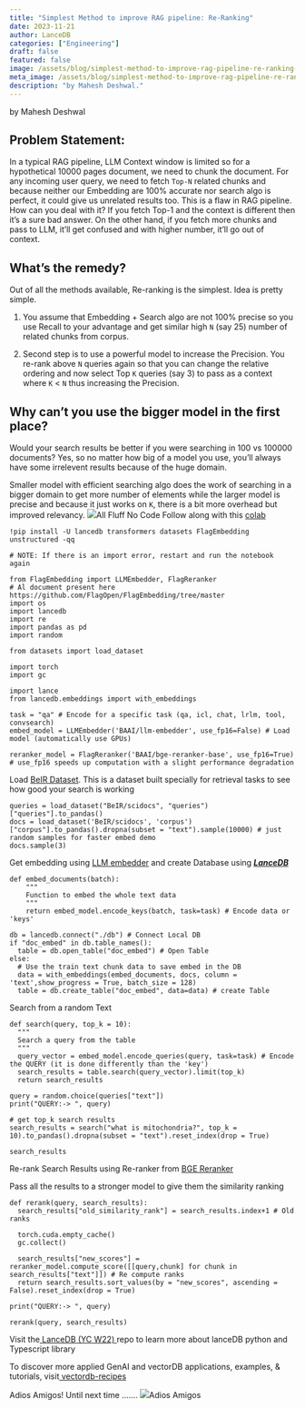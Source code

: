 ```yaml
---
title: "Simplest Method to improve RAG pipeline: Re-Ranking"
date: 2023-11-21
author: LanceDB
categories: ["Engineering"]
draft: false
featured: false
image: /assets/blog/simplest-method-to-improve-rag-pipeline-re-ranking-cf6eaec6d544/preview-image.png
meta_image: /assets/blog/simplest-method-to-improve-rag-pipeline-re-ranking-cf6eaec6d544/preview-image.png
description: "by Mahesh Deshwal."
---
```


by Mahesh Deshwal

## Problem Statement:

In a typical RAG pipeline, LLM Context window is limited so for a hypothetical 10000 pages document, we need to chunk the document. For any incoming user query, we need to fetch `Top-N` related chunks and because neither our Embedding are 100% accurate nor search algo is perfect, it could give us unrelated results too. This is a flaw in RAG pipeline. How can you deal with it? If you fetch Top-1 and the context is different then it’s a sure bad answer. On the other hand, if you fetch more chunks and pass to LLM, it’ll get confused and with higher number, it’ll go out of context.

## What’s the remedy?

Out of all the methods available, Re-ranking is the simplest. Idea is pretty simple.

1. You assume that Embedding + Search algo are not 100% precise so you use Recall to your advantage and get similar high `N` (say 25) number of related chunks from corpus.

2. Second step is to use a powerful model to increase the Precision. You re-rank above `N` queries again so that you can change the relative ordering and now select Top `K` queries (say 3) to pass as a context where `K` < `N` thus increasing the Precision.

## Why can’t you use the bigger model in the first place?

Would your search results be better if you were searching in 100 vs 100000 documents? Yes, so no matter how big of a model you use, you’ll always have some irrelevent results because of the huge domain.

Smaller model with efficient searching algo does the work of searching in a bigger domain to get more number of elements while the larger model is precise and because it just works on `K`, there is a bit more overhead but improved relevancy.
![](https://miro.medium.com/v2/resize:fit:369/1*GHOR7e1JM0GkUBRdGGr9cA.jpeg)All Fluff No Code
Follow along with this [colab](https://colab.research.google.com/github/lancedb/vectordb-recipes/blob/main/examples/RAG_re_ranking/main.ipynb?source=post_page-----cf6eaec6d544--------------------------------)

    !pip install -U lancedb transformers datasets FlagEmbedding unstructured -qq

    # NOTE: If there is an import error, restart and run the notebook again

    from FlagEmbedding import LLMEmbedder, FlagReranker
    # Al document present here https://github.com/FlagOpen/FlagEmbedding/tree/master
    import os
    import lancedb
    import re
    import pandas as pd
    import random

    from datasets import load_dataset

    import torch
    import gc

    import lance
    from lancedb.embeddings import with_embeddings

    task = "qa" # Encode for a specific task (qa, icl, chat, lrlm, tool, convsearch)
    embed_model = LLMEmbedder('BAAI/llm-embedder', use_fp16=False) # Load model (automatically use GPUs)

    reranker_model = FlagReranker('BAAI/bge-reranker-base', use_fp16=True) # use_fp16 speeds up computation with a slight performance degradation

Load [BeIR Dataset](https://huggingface.co/datasets/BeIR/scidocs). This is a dataset built specially for retrieval tasks to see how good your search is working

    queries = load_dataset("BeIR/scidocs", "queries")["queries"].to_pandas()
    docs = load_dataset('BeIR/scidocs', 'corpus')["corpus"].to_pandas().dropna(subset = "text").sample(10000) # just random samples for faster embed demo
    docs.sample(3)

Get embedding using [LLM embedder](https://github.com/FlagOpen/FlagEmbedding/tree/master/FlagEmbedding/llm_embedder) and create Database using [***LanceDB***](https://github.com/lancedb/lancedb)

    def embed_documents(batch):
        """
        Function to embed the whole text data
        """
        return embed_model.encode_keys(batch, task=task) # Encode data or 'keys'

    db = lancedb.connect("./db") # Connect Local DB
    if "doc_embed" in db.table_names():
      table = db.open_table("doc_embed") # Open Table
    else:
      # Use the train text chunk data to save embed in the DB
      data = with_embeddings(embed_documents, docs, column = 'text',show_progress = True, batch_size = 128)
      table = db.create_table("doc_embed", data=data) # create Table

Search from a random Text

    def search(query, top_k = 10):
      """
      Search a query from the table
      """
      query_vector = embed_model.encode_queries(query, task=task) # Encode the QUERY (it is done differently than the 'key')
      search_results = table.search(query_vector).limit(top_k)
      return search_results

    query = random.choice(queries["text"])
    print("QUERY:-> ", query)

    # get top_k search results
    search_results = search("what is mitochondria?", top_k = 10).to_pandas().dropna(subset = "text").reset_index(drop = True)

    search_results

Re-rank Search Results using Re-ranker from [BGE Reranker](https://github.com/FlagOpen/FlagEmbedding/tree/master/FlagEmbedding/reranker)

Pass all the results to a stronger model to give them the similarity ranking

    def rerank(query, search_results):
      search_results["old_similarity_rank"] = search_results.index+1 # Old ranks

      torch.cuda.empty_cache()
      gc.collect()

      search_results["new_scores"] = reranker_model.compute_score([[query,chunk] for chunk in search_results["text"]]) # Re compute ranks
      return search_results.sort_values(by = "new_scores", ascending = False).reset_index(drop = True)

    print("QUERY:-> ", query)

    rerank(query, search_results)

Visit the[ LanceDB (YC W22) ](https://github.com/lancedb/lancedb)repo to learn more about lanceDB python and Typescript library

To discover more applied GenAI and vectorDB applications, examples, & tutorials, visit[ vectordb-recipes](https://github.com/lancedb/vectordb-recipes)

Adios Amigos! Until next time …….
![](https://miro.medium.com/v2/resize:fit:548/1*S6wSYo7DdFRWF0ZKvqn4jg.gif)Adios Amigos
